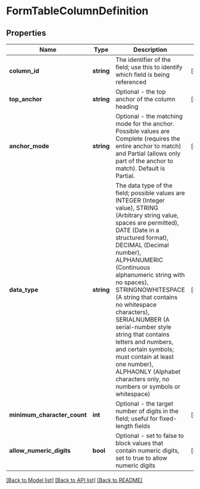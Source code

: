 # FormTableColumnDefinition

## Properties
Name | Type | Description | Notes
------------ | ------------- | ------------- | -------------
**column_id** | **string** | The identifier of the field; use this to identify which field is being referenced | [optional] 
**top_anchor** | **string** | Optional - the top anchor of the column heading | [optional] 
**anchor_mode** | **string** | Optional - the matching mode for the anchor.  Possible values are Complete (requires the entire anchor to match) and Partial (allows only part of the anchor to match).  Default is Partial. | [optional] 
**data_type** | **string** | The data type of the field; possible values are INTEGER (Integer value), STRING (Arbitrary string value, spaces are permitted), DATE (Date in a structured format), DECIMAL (Decimal number), ALPHANUMERIC (Continuous alphanumeric string with no spaces), STRINGNOWHITESPACE (A string that contains no whitespace characters), SERIALNUMBER (A serial-number style string that contains letters and numbers, and certain symbols; must contain at least one number), ALPHAONLY (Alphabet characters only, no numbers or symbols or whitespace) | [optional] 
**minimum_character_count** | **int** | Optional - the target number of digits in the field; useful for fixed-length fields | [optional] 
**allow_numeric_digits** | **bool** | Optional - set to false to block values that contain numeric digits, set to true to allow numeric digits | [optional] 

[[Back to Model list]](../README.md#documentation-for-models) [[Back to API list]](../README.md#documentation-for-api-endpoints) [[Back to README]](../README.md)


